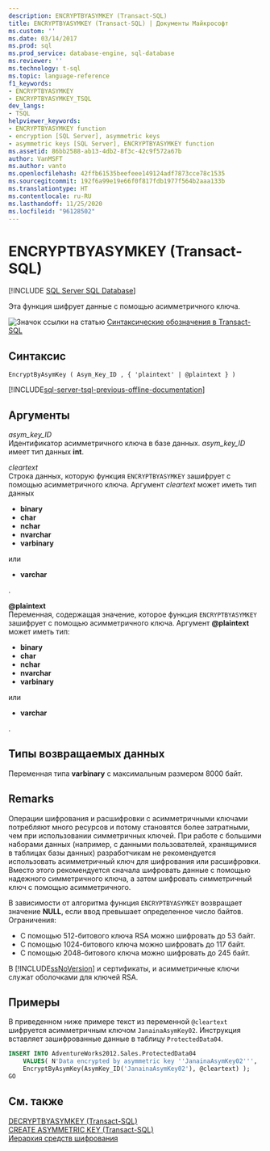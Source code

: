 ```yaml
---
description: ENCRYPTBYASYMKEY (Transact-SQL)
title: ENCRYPTBYASYMKEY (Transact-SQL) | Документы Майкрософт
ms.custom: ''
ms.date: 03/14/2017
ms.prod: sql
ms.prod_service: database-engine, sql-database
ms.reviewer: ''
ms.technology: t-sql
ms.topic: language-reference
f1_keywords:
- ENCRYPTBYASYMKEY
- ENCRYPTBYASYMKEY_TSQL
dev_langs:
- TSQL
helpviewer_keywords:
- ENCRYPTBYASYMKEY function
- encryption [SQL Server], asymmetric keys
- asymmetric keys [SQL Server], ENCRYPTBYASYMKEY function
ms.assetid: 86bb2588-ab13-4db2-8f3c-42c9f572a67b
author: VanMSFT
ms.author: vanto
ms.openlocfilehash: 42ffb61535beefeee149124adf7873cce78c1535
ms.sourcegitcommit: 192f6a99e19e66f0f817fdb1977f564b2aaa133b
ms.translationtype: HT
ms.contentlocale: ru-RU
ms.lasthandoff: 11/25/2020
ms.locfileid: "96128502"
---
```

# <a name="encryptbyasymkey-transact-sql"></a>ENCRYPTBYASYMKEY (Transact-SQL)
[!INCLUDE [SQL Server SQL Database](../../includes/applies-to-version/sql-asdb.md)]

Эта функция шифрует данные с помощью асимметричного ключа.  
  
 ![Значок ссылки на статью](../../database-engine/configure-windows/media/topic-link.gif "Значок ссылки на статью") [Синтаксические обозначения в Transact-SQL](../../t-sql/language-elements/transact-sql-syntax-conventions-transact-sql.md)  
  
## <a name="syntax"></a>Синтаксис  
  
```syntaxsql
EncryptByAsymKey ( Asym_Key_ID , { 'plaintext' | @plaintext } )  
```  
  
[!INCLUDE[sql-server-tsql-previous-offline-documentation](../../includes/sql-server-tsql-previous-offline-documentation.md)]

## <a name="arguments"></a>Аргументы
*asym_key_ID*  
Идентификатор асимметричного ключа в базе данных. *asym_key_ID* имеет тип данных **int**.  
  
*cleartext*  
Строка данных, которую функция `ENCRYPTBYASYMKEY` зашифрует с помощью асимметричного ключа. Аргумент *cleartext* может иметь тип данных
 
+ **binary**
+ **char**
+ **nchar**
+ **nvarchar**
+ **varbinary**
  
или
  
+ **varchar**
 
.  
  
**\@plaintext**  
Переменная, содержащая значение, которое функция `ENCRYPTBYASYMKEY` зашифрует с помощью асимметричного ключа. Аргумент **\@plaintext** может иметь тип:
  
+ **binary**
+ **char**
+ **nchar**
+ **nvarchar**
+ **varbinary**
  
или
  
+ **varchar**
 
.  
  
## <a name="return-types"></a>Типы возвращаемых данных  
Переменная типа **varbinary** с максимальным размером 8000 байт.  
  
## <a name="remarks"></a>Remarks  
Операции шифрования и расшифровки с асимметричными ключами потребляют много ресурсов и потому становятся более затратными, чем при использовании симметричных ключей. При работе с большими наборами данных (например, с данными пользователей, хранящимися в таблицах базы данных) разработчикам не рекомендуется использовать асимметричный ключ для шифрования или расшифровки. Вместо этого рекомендуется сначала шифровать данные с помощью надежного симметричного ключа, а затем шифровать симметричный ключ с помощью асимметричного.  
  
В зависимости от алгоритма функция `ENCRYPTBYASYMKEY` возвращает значение **NULL**, если ввод превышает определенное число байтов. Ограничения:

+ С помощью 512-битового ключа RSA можно шифровать до 53 байт.
+ С помощью 1024-битового ключа можно шифровать до 117 байт.
+ С помощью 2048-битового ключа можно шифровать до 245 байт.

В [!INCLUDE[ssNoVersion](../../includes/ssnoversion-md.md)] и сертификаты, и асимметричные ключи служат оболочками для ключей RSA.  
  
## <a name="examples"></a>Примеры  
В приведенном ниже примере текст из переменной `@cleartext` шифруется асимметричным ключом `JanainaAsymKey02`. Инструкция вставляет зашифрованные данные в таблицу `ProtectedData04`.  
  
```sql  
INSERT INTO AdventureWorks2012.Sales.ProtectedData04   
    VALUES( N'Data encrypted by asymmetric key ''JanainaAsymKey02''',  
    EncryptByAsymKey(AsymKey_ID('JanainaAsymKey02'), @cleartext) );  
GO  
```  
  
## <a name="see-also"></a>См. также  
 [DECRYPTBYASYMKEY (Transact-SQL)](../../t-sql/functions/decryptbyasymkey-transact-sql.md)   
 [CREATE ASYMMETRIC KEY &#40;Transact-SQL&#41;](../../t-sql/statements/create-asymmetric-key-transact-sql.md)   
 [Иерархия средств шифрования](../../relational-databases/security/encryption/encryption-hierarchy.md)  
  
